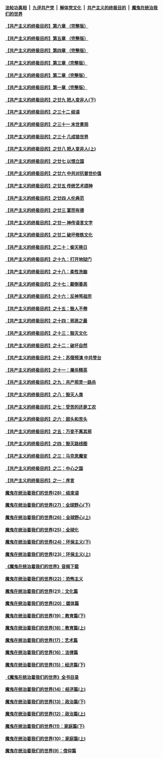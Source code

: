 

####  [法轮功真相](../../../../basic/blob/master/README.md?t=07020831) &nbsp;|&nbsp; [九评共产党](../../../../9ping.md/blob/master/README.md?t=07020831) &nbsp;|&nbsp; [解体党文化](../../../../jtdwh.md/blob/master/README.md?t=07020831)  &nbsp;|&nbsp; [共产主义的终极目的](../../../../gczydzjmd.md/blob/master/README.md?t=07020831) &nbsp;|&nbsp; [魔鬼在统治我们的世界](../../../../mgztzwmdsj.md/blob/master/README.md?t=07020831) 

#### [【共产主义的终极目的】第六章 （完整版）](../pages/nsc422/n11428913.md?t=07020831) 

#### [【共产主义的终极目的】第五章 （完整版）](../pages/nsc422/n11428912.md?t=07020831) 

#### [【共产主义的终极目的】第四章 （完整版）](../pages/nsc422/n11428907.md?t=07020831) 

#### [【共产主义的终极目的】第三章（完整版）](../pages/nsc422/n11428848.md?t=07020831) 

#### [【共产主义的终极目的】第二章（完整版）](../pages/nsc422/n11428831.md?t=07020831) 

#### [【共产主义的终极目的】第一章（完整版）](../pages/nsc422/n11417651.md?t=07020831) 

#### [【共产主义的终极目的】之廿九 把人变非人(下)](../pages/nsc422/n11344140.md?t=07020831) 

#### [【共产主义的终极目的】之三十二 结语](../pages/nsc422/n11360535.md?t=07020831) 

#### [【共产主义的终极目的】之三十一 末世景观](../pages/nsc422/n11351129.md?t=07020831) 

#### [【共产主义的终极目的】之三十 几成狼世界](../pages/nsc422/n11348280.md?t=07020831) 

#### [【共产主义的终极目的】之廿八 把人变非人(上)](../pages/nsc422/n11340492.md?t=07020831) 

#### [【共产主义的终极目的】之廿七 以恨立国](../pages/nsc422/n11336944.md?t=07020831) 

#### [【共产主义的终极目的】之廿六 中共对抗普世价值](../pages/nsc422/n11324785.md?t=07020831) 

#### [【共产主义的终极目的】之廿五 传统艺术颂神](../pages/nsc422/n11296396.md?t=07020831) 

#### [【共产主义的终极目的】之廿四 人伦典范](../pages/nsc422/n11296397.md?t=07020831) 

#### [【共产主义的终极目的】之廿三 富而有德](../pages/nsc422/n11283598.md?t=07020831) 

#### [【共产主义的终极目的】之廿一 神传语言文字](../pages/nsc422/n11263265.md?t=07020831) 

#### [【共产主义的终极目的】之廿二 破坏修炼文化](../pages/nsc422/n11245728.md?t=07020831) 

#### [【共产主义的终极目的】之二十：偷天换日](../pages/nsc422/n11238846.md?t=07020831) 

#### [【共产主义的终极目的】之十九：打开地狱门](../pages/nsc422/n11206376.md?t=07020831) 

#### [【共产主义的终极目的】之十八：柔性洗脑](../pages/nsc422/n11199994.md?t=07020831) 

#### [【共产主义的终极目的】之十七：颠倒善恶](../pages/nsc422/n11179782.md?t=07020831) 

#### [【共产主义的终极目的】之十六：反神骂祖宗](../pages/nsc422/n11166798.md?t=07020831) 

#### [【共产主义的终极目的】之十五：毁人不倦](../pages/nsc422/n11166792.md?t=07020831) 

#### [【共产主义的终极目的】之十四：邪恶之最](../pages/nsc422/n11150249.md?t=07020831) 

#### [【共产主义的终极目的】之十三：毁灭文化](../pages/nsc422/n11135227.md?t=07020831) 

#### [【共产主义的终极目的】之十二：破坏自然](../pages/nsc422/n11135214.md?t=07020831) 

#### [【共产主义的终极目的】之十：苏俄预演 中共登台](../pages/nsc422/n11118424.md?t=07020831) 

#### [【共产主义的终极目的】之十一：屠杀精英](../pages/nsc422/n11118442.md?t=07020831) 

#### [【共产主义的终极目的】之九：共产邪灵一路杀](../pages/nsc422/n11114139.md?t=07020831) 

#### [【共产主义的终极目的】之八：毁灭人类](../pages/nsc422/n11108503.md?t=07020831) 

#### [【共产主义的终极目的】之七：受苦的还是工农](../pages/nsc422/n11101809.md?t=07020831) 

#### [【共产主义的终极目的】之六：甜头和苦头](../pages/nsc422/n11096971.md?t=07020831) 

#### [【共产主义的终极目的】之五：万变不离其邪](../pages/nsc422/n11091285.md?t=07020831) 

#### [【共产主义的终极目的】之四：毁灭路线图](../pages/nsc422/n11086284.md?t=07020831) 

#### [【共产主义的终极目的】之三：马克思魔变](../pages/nsc422/n11061941.md?t=07020831) 

#### [【共产主义的终极目的】之二：中心之国](../pages/nsc422/n11047728.md?t=07020831) 

#### [【共产主义的终极目的】之一：序言](../pages/nsc422/n11086077.md?t=07020831) 

#### [魔鬼在统治着我们的世界(28)：结束语](../pages/nsc422/n10936246.md?t=07020831) 

#### [魔鬼在统治着我们的世界(27)：全球野心(下)](../pages/nsc422/n10928319.md?t=07020831) 

#### [魔鬼在统治着我们的世界(26)：全球野心(上)](../pages/nsc422/n10900318.md?t=07020831) 

#### [魔鬼在统治着我们的世界(25)：全球化](../pages/nsc422/n10788205.md?t=07020831) 

#### [魔鬼在统治着我们的世界(24)：环保主义(下)](../pages/nsc422/n10695307.md?t=07020831) 

#### [魔鬼在统治着我们的世界(23)：环保主义(上)](../pages/nsc422/n10688613.md?t=07020831) 

#### [《魔鬼在统治着我们的世界》音频下载](../pages/nsc422/n10635553.md?t=07020831) 

#### [魔鬼在统治着我们的世界(22)：恐怖主义](../pages/nsc422/n10614727.md?t=07020831) 

#### [魔鬼在统治着我们的世界(21)：文化篇](../pages/nsc422/n10597706.md?t=07020831) 

#### [魔鬼在统治着我们的世界(20)：媒体篇](../pages/nsc422/n10586579.md?t=07020831) 

#### [魔鬼在统治着我们的世界(19)：教育篇(下)](../pages/nsc422/n10564808.md?t=07020831) 

#### [魔鬼在统治着我们的世界(18)：教育篇(上)](../pages/nsc422/n10526970.md?t=07020831) 

#### [魔鬼在统治着我们的世界(17)：艺术篇](../pages/nsc422/n10499093.md?t=07020831) 

#### [魔鬼在统治着我们的世界(16)：法律篇](../pages/nsc422/n10485969.md?t=07020831) 

#### [魔鬼在统治着我们的世界(15)：经济篇(下)](../pages/nsc422/n10469975.md?t=07020831) 

#### [《魔鬼在统治着我们的世界》全书目录](../pages/nsc422/n10464261.md?t=07020831) 

#### [魔鬼在统治着我们的世界(14)：经济篇(上)](../pages/nsc422/n10457370.md?t=07020831) 

#### [魔鬼在统治着我们的世界(13)：政治篇(下)](../pages/nsc422/n10448270.md?t=07020831) 

#### [魔鬼在统治着我们的世界(12)：政治篇(上)](../pages/nsc422/n10444576.md?t=07020831) 

#### [魔鬼在统治着我们的世界(11)：家庭篇(下)](../pages/nsc422/n10440961.md?t=07020831) 

#### [魔鬼在统治着我们的世界(10)：家庭篇(上)](../pages/nsc422/n10435448.md?t=07020831) 

#### [魔鬼在统治着我们的世界(9)：信仰篇](../pages/nsc422/n10432159.md?t=07020831) 

